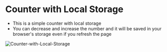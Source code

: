 # Counter with Local Storage
- This is a simple counter with local storage
- You can decrease and increase the number and it will be saved in your browser's storage even if you refresh the page

![Counter-with-Local-Storage](https://user-images.githubusercontent.com/72968539/115357472-f4ec9100-a1bc-11eb-95e4-2d7dd1acc970.png)
